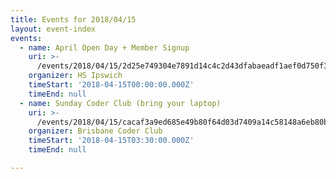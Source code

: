 ```yaml
---
title: Events for 2018/04/15
layout: event-index
events:
  - name: April Open Day + Member Signup
    uri: >-
      /events/2018/04/15/2d25e749304e7891d14c4c2d43dfabaeadf1aef0d750f318276c943a831587aa
    organizer: HS Ipswich
    timeStart: '2018-04-15T00:00:00.000Z'
    timeEnd: null
  - name: Sunday Coder Club (bring your laptop)
    uri: >-
      /events/2018/04/15/cacaf3a9ed685e49b80f64d03d7409a14c58148a6eb80bfb06656067d934546e
    organizer: Brisbane Coder Club
    timeStart: '2018-04-15T03:30:00.000Z'
    timeEnd: null

---
```

